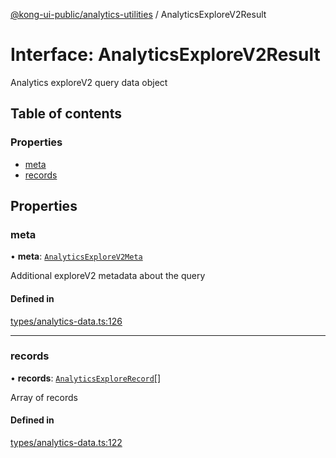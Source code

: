 [@kong-ui-public/analytics-utilities](../analytics-utils.md) / AnalyticsExploreV2Result

# Interface: AnalyticsExploreV2Result

Analytics exploreV2 query data object

## Table of contents

### Properties

- [meta](AnalyticsExploreV2Result.md#meta)
- [records](AnalyticsExploreV2Result.md#records)

## Properties

### meta

• **meta**: [`AnalyticsExploreV2Meta`](AnalyticsExploreV2Meta.md)

Additional exploreV2 metadata about the query

#### Defined in

[types/analytics-data.ts:126](https://github.com/Kong/public-ui-components/blob/main/packages/analytics/analytics-utilities/src/types/analytics-data.ts#L126)

___

### records

• **records**: [`AnalyticsExploreRecord`](AnalyticsExploreRecord.md)[]

Array of records

#### Defined in

[types/analytics-data.ts:122](https://github.com/Kong/public-ui-components/blob/main/packages/analytics/analytics-utilities/src/types/analytics-data.ts#L122)

